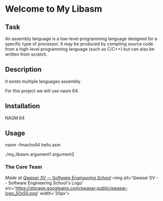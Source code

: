 # Welcome to My Libasm


## Task
An assembly language is a low-level programming language designed for a specific type of processor. It may be produced by compiling source code from a high-level programming language (such as C/C++) but can also be written from scratch.

## Description
It exists multiple languages assembly

For this project we will use nasm 64.

## Installation
NASM 64

## Usage
nasm -fmacho64 hello.asm

./my_libasm argument1 argument2

### The Core Team


<span><i>Made at <a href='https://qwasar.io'>Qwasar SV -- Software Engineering School</a></i></span>
<span><img alt='Qwasar SV -- Software Engineering School's Logo' src='https://storage.googleapis.com/qwasar-public/qwasar-logo_50x50.png' width='20px'></span>
